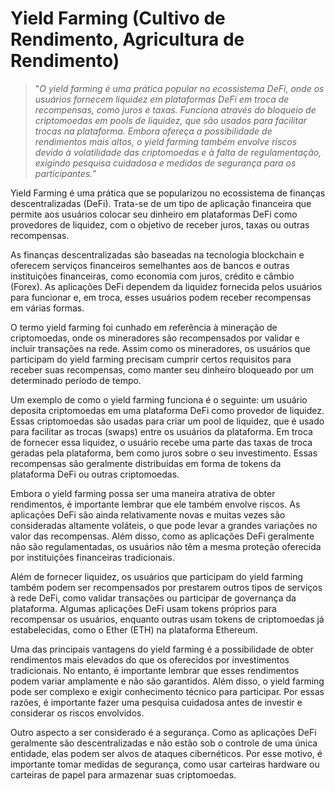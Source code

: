 # Yield Farming (Cultivo de Rendimento, Agricultura de Rendimento)

>"*O yield farming é uma prática popular no ecossistema DeFi, onde os usuários fornecem liquidez em plataformas DeFi em troca de recompensas, como juros e taxas. Funciona através do bloqueio de criptomoedas em pools de liquidez, que são usados para facilitar trocas na plataforma. Embora ofereça a possibilidade de rendimentos mais altos, o yield farming também envolve riscos devido à volatilidade das criptomoedas e à falta de regulamentação, exigindo pesquisa cuidadosa e medidas de segurança para os participantes.*"

Yield Farming é uma prática que se popularizou no ecossistema de finanças descentralizadas (DeFi). Trata-se de um tipo de aplicação financeira que permite aos usuários colocar seu dinheiro em plataformas DeFi como provedores de liquidez, com o objetivo de receber juros, taxas ou outras recompensas.

As finanças descentralizadas são baseadas na tecnologia blockchain e oferecem serviços financeiros semelhantes aos de bancos e outras instituições financeiras, como economia com juros, crédito e câmbio (Forex). As aplicações DeFi dependem da liquidez fornecida pelos usuários para funcionar e, em troca, esses usuários podem receber recompensas em várias formas.

O termo yield farming foi cunhado em referência à mineração de criptomoedas, onde os mineradores são recompensados por validar e incluir transações na rede. Assim como os mineradores, os usuários que participam do yield farming precisam cumprir certos requisitos para receber suas recompensas, como manter seu dinheiro bloqueado por um determinado período de tempo.

Um exemplo de como o yield farming funciona é o seguinte: um usuário deposita criptomoedas em uma plataforma DeFi como provedor de liquidez. Essas criptomoedas são usadas para criar um pool de liquidez, que é usado para facilitar as trocas (swaps) entre os usuários da plataforma. Em troca de fornecer essa liquidez, o usuário recebe uma parte das taxas de troca geradas pela plataforma, bem como juros sobre o seu investimento. Essas recompensas são geralmente distribuídas em forma de tokens da plataforma DeFi ou outras criptomoedas.

Embora o yield farming possa ser uma maneira atrativa de obter rendimentos, é importante lembrar que ele também envolve riscos. As aplicações DeFi são ainda relativamente novas e muitas vezes são consideradas altamente voláteis, o que pode levar a grandes variações no valor das recompensas. Além disso, como as aplicações DeFi geralmente não são regulamentadas, os usuários não têm a mesma proteção oferecida por instituições financeiras tradicionais. 

Além de fornecer liquidez, os usuários que participam do yield farming também podem ser recompensados por prestarem outros tipos de serviços à rede DeFi, como validar transações ou participar de governança da plataforma. Algumas aplicações DeFi usam tokens próprios para recompensar os usuários, enquanto outras usam tokens de criptomoedas já estabelecidas, como o Ether (ETH) na plataforma Ethereum.

Uma das principais vantagens do yield farming é a possibilidade de obter rendimentos mais elevados do que os oferecidos por investimentos tradicionais. No entanto, é importante lembrar que esses rendimentos podem variar amplamente e não são garantidos. Além disso, o yield farming pode ser complexo e exigir conhecimento técnico para participar. Por essas razões, é importante fazer uma pesquisa cuidadosa antes de investir e considerar os riscos envolvidos.

Outro aspecto a ser considerado é a segurança. Como as aplicações DeFi geralmente são descentralizadas e não estão sob o controle de uma única entidade, elas podem ser alvos de ataques cibernéticos. Por esse motivo, é importante tomar medidas de segurança, como usar carteiras hardware ou carteiras de papel para armazenar suas criptomoedas.

